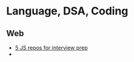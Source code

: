 
# Language, DSA, Coding

## Web
- [5 JS repos for interview prep](https://dev.to/prnvbirajdar/5-javasript-github-repositories-for-interview-prep-306h?ref=dailydev)
- 